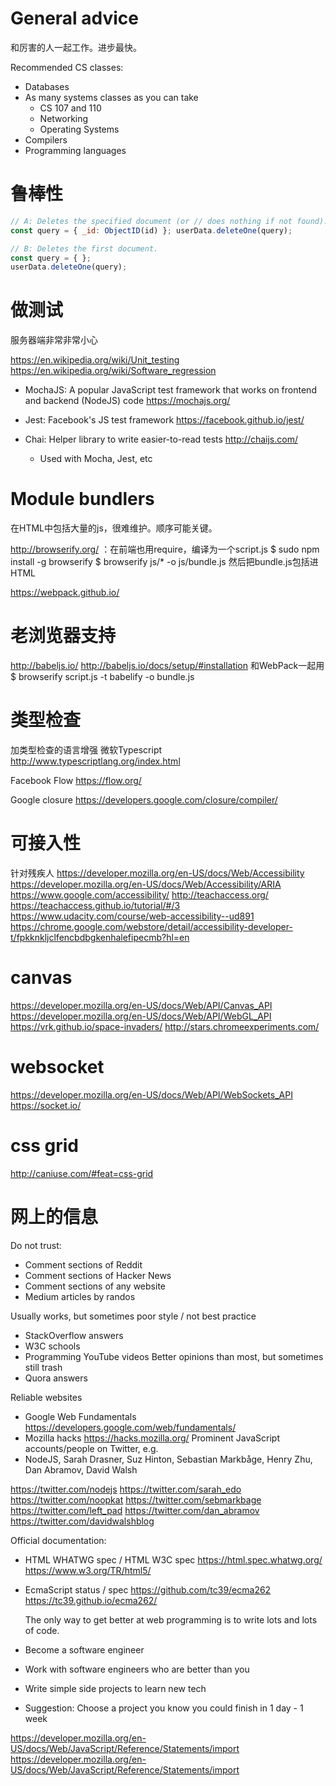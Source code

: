 # General advice

和厉害的人一起工作。进步最快。

Recommended CS classes:
- Databases
- As many systems classes as you can take
  - CS 107 and 110
  - Networking
  - Operating Systems
- Compilers
- Programming languages

# 鲁棒性

```js
// A: Deletes the specified document (or // does nothing if not found).
const query = { _id: ObjectID(id) }; userData.deleteOne(query);

// B: Deletes the first document.
const query = { };
userData.deleteOne(query);
```

# 做测试

服务器端非常非常小心

https://en.wikipedia.org/wiki/Unit_testing
https://en.wikipedia.org/wiki/Software_regression

- MochaJS: A popular JavaScript test framework that works on frontend and backend (NodeJS) code
  https://mochajs.org/

- Jest: Facebook's JS test framework
  https://facebook.github.io/jest/

- Chai: Helper library to write easier-to-read tests
  http://chaijs.com/
  - Used with Mocha, Jest, etc

# Module bundlers

在HTML中包括大量的js，很难维护。顺序可能关键。

http://browserify.org/ ：在前端也用require，编译为一个script.js
$ sudo npm install -g browserify
$ browserify js/* -o js/bundle.js
然后把bundle.js包括进HTML

https://webpack.github.io/

# 老浏览器支持

http://babeljs.io/
http://babeljs.io/docs/setup/#installation
和WebPack一起用
$ browserify script.js -t babelify -o bundle.js

# 类型检查

加类型检查的语言增强
微软Typescript
http://www.typescriptlang.org/index.html

Facebook Flow
https://flow.org/

Google closure
https://developers.google.com/closure/compiler/

# 可接入性

针对残疾人
https://developer.mozilla.org/en-US/docs/Web/Accessibility
https://developer.mozilla.org/en-US/docs/Web/Accessibility/ARIA
https://www.google.com/accessibility/
http://teachaccess.org/
https://teachaccess.github.io/tutorial/#/3
https://www.udacity.com/course/web-accessibility--ud891
https://chrome.google.com/webstore/detail/accessibility-developer-t/fpkknkljclfencbdbgkenhalefipecmb?hl=en

# canvas
https://developer.mozilla.org/en-US/docs/Web/API/Canvas_API
https://developer.mozilla.org/en-US/docs/Web/API/WebGL_API
https://vrk.github.io/space-invaders/
http://stars.chromeexperiments.com/

# websocket
https://developer.mozilla.org/en-US/docs/Web/API/WebSockets_API
https://socket.io/

# css grid
http://caniuse.com/#feat=css-grid

# 网上的信息

Do not trust:
- Comment sections of Reddit
- Comment sections of Hacker News
- Comment sections of any website
- Medium articles by randos

Usually works, but sometimes poor style / not best practice
- StackOverflow answers
- W3C schools
- Programming YouTube videos
Better opinions than most, but sometimes still trash
- Quora answers

Reliable websites
- Google Web Fundamentals
  https://developers.google.com/web/fundamentals/
- Mozilla hacks
  https://hacks.mozilla.org/
Prominent JavaScript accounts/people on Twitter, e.g.
- NodeJS, Sarah Drasner, Suz Hinton, Sebastian
Markbåge, Henry Zhu, Dan Abramov, David Walsh

https://twitter.com/nodejs
https://twitter.com/sarah_edo
https://twitter.com/noopkat
https://twitter.com/sebmarkbage
https://twitter.com/left_pad
https://twitter.com/dan_abramov
https://twitter.com/davidwalshblog

Official documentation:
- HTML WHATWG spec / HTML W3C spec
  https://html.spec.whatwg.org/
  https://www.w3.org/TR/html5/

- EcmaScript status / spec
  https://github.com/tc39/ecma262
  https://tc39.github.io/ecma262/

  The only way to get better at web programming is to write lots and lots of code.
 - Become a software engineer
 - Work with software engineers who are better than you
 - Write simple side projects to learn new tech
 - Suggestion: Choose a project you know you could
 finish in 1 day - 1 week

https://developer.mozilla.org/en-US/docs/Web/JavaScript/Reference/Statements/import
https://developer.mozilla.org/en-US/docs/Web/JavaScript/Reference/Statements/import
